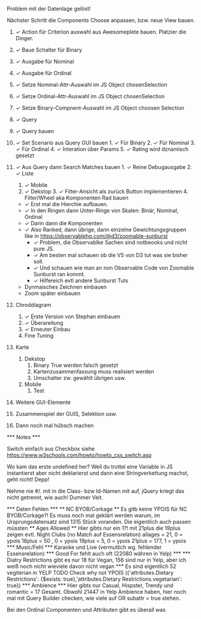 Problem mit der Datenlage gelöst!

Nächster Schritt die Components Choose anpassen, bzw. neue View bauen.


1. ✓ Action für Criterion auswahl aus Awesomeplete bauen. Platzier die Dinger.
  1. ✓ Baue Schalter für Binary
  1. ✓ Ausgabe für Nominal
  1. ✓ Ausgabe für Ordinal
  1. ✓ Setze Nominal-Attr-Auswahl im JS Object chosenSelection
  1. ✓ Setze Ordinal-Attr-Auswahl im JS Object chosenSelection
  1. ✓ Setze Binary-Compnent-Auswahl im JS Object choosen Selection

2. ✓ Query
  1. ✓ Query bauen
  2. ✓ Set Scenario aus Query GUI bauen
    1. ✓ Für Binary
    2. ✓ Für Nominal
    3. ✓ Für Ordinal
    4. ✓ Interation über Params
    5. ✓ Rating wird dznamisch gesetzt
  3. ✓ Aus Query dann Search Matches bauen
    1. ✓ Reine Debugausgabe
    2. ✓ Liste
      1. ✓ Mobile
      2. ✓ Dekstop
    3. ✓ Filter-Ansicht als zurück Button implementieren
    4. Filter/Wheel aka Komponenten Rad bauen
        *   ✓ Erst mal die Hierchie aufbauen.
        *   ✓ In den Ringen dann Unter-Ringe von Skalen: Binär, Nominal, Ordinal
        *   ✓ Darin dann die Komponenten
        *   ✓ Also Ranked, dann übrige, dann einzelne Gewichtungsgruppen like in <https://observablehq.com/@d3/zoomable-sunburst>
            * ✓ Problem, die Observablke Sachen sind notbeooks und nicht pure JS.
            * ✓ Am besten mal schauen ob die V5 von D3 tut was sie bisher soll.
            * ✓ Und schauen wie man an non Observable Code von Zoomable Sunburst ran kommt.
            * ✓ Hilfereich evtl andere Sunburst Tuts
        * Dynmaisches Zeichnen einbauen
        * Zoom später einbauen
4. Chroddiagram
    1. ✓ Erste Version von Stephan einbauen
    2. ✓ Überareitung
    3. ✓ Erneuter Einbau
    4. Fine Tuning
3. Karte
    1. Dekstop
        1. Binary True werden falsch gesetzt
        2. Kartenzusammenfassung muss realisiert werden
        3. Umschalter zw. gewählt übrigen usw. 
    1. Mobile
        1. Test
5. Weitere GUI-Elemente
6. Zusammenspiel der GUIS, Selektion usw.
7. Dann noch mal hübsch machen


*** Notes ***

Switch einfach aus Checkbox siehe https://www.w3schools.com/howto/howto_css_switch.asp

Wo kam das erste undefined her? Weil du trottel eine Variable in JS instantierst aber nicht deklarierst und dann eine Stringverkettung machst, geht nicht! Depp!

Nehme nie #/. mit in die Class- bzw Id-Namen mit auf, jQuery kriegt das nicht getrennt, wie auch! Dummer Veit.

*** Daten Fehlen ***
** NC BYOB/Corkage **
Es gitb keine YPOIS für NC BYOB/Corkage?! Es muss noch mal geklärt werden warum, im Ursprungsdatensatz sind 1315 Stück voranden. Die eigentlich auch passen müssten
** Ages Allowed **
Hier gibts nur ein 1?! mit 21plus die 19plus zeigen evtl. Night Clubs (no Match auf Essensrelation)
allages = 21, 0 = ypois
18plus = 50 , 0 = ypois
19plus = 5, 0 = ypois
21plus = 177, 1 = ypois
*** Music/Fehl ***
Karaoke und Live (vermutlich wg. fehlender Essensrelation)
*** Good For fehlt auch oft (22080 währen in Yelp) ***
*** Diatry Restrictions gibt es nur 18 für Vegan, 156 sind nur in Yelp, aber ich weiß noch nicht wieviele davon nicht vegan ***
Es sind eigentlich 52 vegiterian in YELP TODO Check why not YPOIS ({'attributes.Dietary Restrictions': {$exists: true},'attributes.Dietary Restrictions.vegetarian': true})
*** Ambience ***
Hier gibts nur Casual, Hispster, Trendy und romantic = 17 Gesamt. Obwohl 21447 in Yelp Ambience haben, hier noch mal mit Query Builder checken, wie viele auf OR subattr = true stehen.

Bei den Ordinal Componenten und Attributen gibt es überall was

